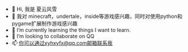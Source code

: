 - 👋 Hi, 我是 夏云风雪
- 👀 我对 minecraft，undertale，inside等游戏感兴趣，同时对使用python和pygame扩展制作游戏感兴趣
- 🌱 I’m currently learning the things I want to learn.
- 💞️ I’m looking to collaborate on QQ
- 📫 你可以通过xyhxyfx@qq.com邮箱联系我

<!---
XYDX003/XYDX003 is a ✨ special ✨ repository because its `README.md` (this file) appears on your GitHub profile.
You can click the Preview link to take a look at your changes.
--->
